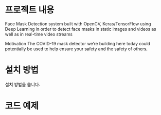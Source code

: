 # 프로젝트 내용

Face Mask Detection system built with OpenCV, Keras/TensorFlow using Deep Learning in order to detect face masks in static images and videos as well as in real-time video streams

Motivation
The COVID-19 mask detector we’re building here today could potentially be used to help ensure your safety and the safety of others.

# 설치 방법
설치 방법을 씁니다.

# 코드 예제
